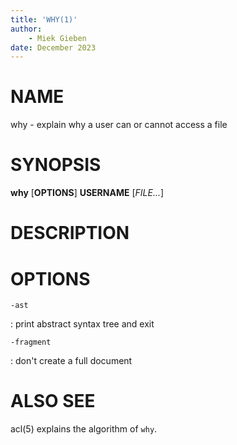 ```yaml
---
title: 'WHY(1)'
author:
    - Miek Gieben
date: December 2023
---
```


# NAME

why - explain why a user can or cannot access a file

# SYNOPSIS

**why** [**OPTIONS**] **USERNAME** [*FILE...*]

# DESCRIPTION

# OPTIONS

`-ast`

:  print abstract syntax tree and exit

`-fragment`

:  don't create a full document


# ALSO SEE

acl(5) explains the algorithm of `why`.
